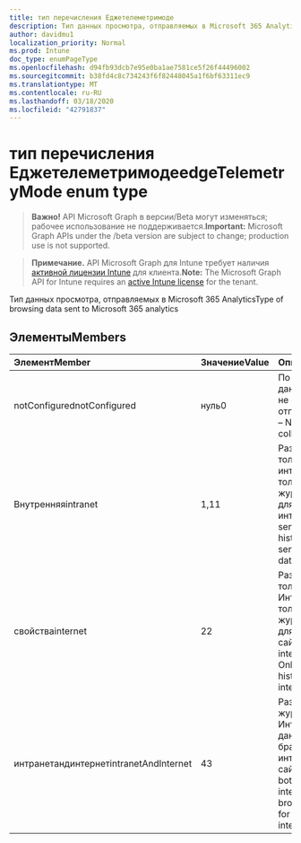 ```yaml
---
title: тип перечисления Еджетелеметримоде
description: Тип данных просмотра, отправляемых в Microsoft 365 Analytics
author: davidmu1
localization_priority: Normal
ms.prod: Intune
doc_type: enumPageType
ms.openlocfilehash: d94fb93dcb7e95e0ba1ae7581ce5f26f44496002
ms.sourcegitcommit: b38fd4c8c734243f6f82448045a1f6bf63311ec9
ms.translationtype: MT
ms.contentlocale: ru-RU
ms.lasthandoff: 03/18/2020
ms.locfileid: "42791837"
---
```

# <a name="edgetelemetrymode-enum-type"></a><span data-ttu-id="1eafc-103">тип перечисления Еджетелеметримоде</span><span class="sxs-lookup"><span data-stu-id="1eafc-103">edgeTelemetryMode enum type</span></span>

> <span data-ttu-id="1eafc-104">**Важно!** API Microsoft Graph в версии/Beta могут изменяться; рабочее использование не поддерживается.</span><span class="sxs-lookup"><span data-stu-id="1eafc-104">**Important:** Microsoft Graph APIs under the /beta version are subject to change; production use is not supported.</span></span>

> <span data-ttu-id="1eafc-105">**Примечание.** API Microsoft Graph для Intune требует наличия [активной лицензии Intune](https://go.microsoft.com/fwlink/?linkid=839381) для клиента.</span><span class="sxs-lookup"><span data-stu-id="1eafc-105">**Note:** The Microsoft Graph API for Intune requires an [active Intune license](https://go.microsoft.com/fwlink/?linkid=839381) for the tenant.</span></span>

<span data-ttu-id="1eafc-106">Тип данных просмотра, отправляемых в Microsoft 365 Analytics</span><span class="sxs-lookup"><span data-stu-id="1eafc-106">Type of browsing data sent to Microsoft 365 analytics</span></span>

## <a name="members"></a><span data-ttu-id="1eafc-107">Элементы</span><span class="sxs-lookup"><span data-stu-id="1eafc-107">Members</span></span>
|<span data-ttu-id="1eafc-108">Элемент</span><span class="sxs-lookup"><span data-stu-id="1eafc-108">Member</span></span>|<span data-ttu-id="1eafc-109">Значение</span><span class="sxs-lookup"><span data-stu-id="1eafc-109">Value</span></span>|<span data-ttu-id="1eafc-110">Описание</span><span class="sxs-lookup"><span data-stu-id="1eafc-110">Description</span></span>|
|:---|:---|:---|
|<span data-ttu-id="1eafc-111">notConfigured</span><span class="sxs-lookup"><span data-stu-id="1eafc-111">notConfigured</span></span>|<span data-ttu-id="1eafc-112">нуль</span><span class="sxs-lookup"><span data-stu-id="1eafc-112">0</span></span>|<span data-ttu-id="1eafc-113">По умолчанию — данные телеметрии не собраны и не отправляются</span><span class="sxs-lookup"><span data-stu-id="1eafc-113">Default – No telemetry data collected or sent</span></span>|
|<span data-ttu-id="1eafc-114">Внутренняя</span><span class="sxs-lookup"><span data-stu-id="1eafc-114">intranet</span></span>|<span data-ttu-id="1eafc-115">1,1</span><span class="sxs-lookup"><span data-stu-id="1eafc-115">1</span></span>|<span data-ttu-id="1eafc-116">Разрешить отправку только журнала интрасети: Отправка только данных журнала браузера для сайтов интрасети</span><span class="sxs-lookup"><span data-stu-id="1eafc-116">Allow sending intranet history only: Only send browsing history data for intranet sites</span></span>|
|<span data-ttu-id="1eafc-117">свойства</span><span class="sxs-lookup"><span data-stu-id="1eafc-117">internet</span></span>|<span data-ttu-id="1eafc-118">2</span><span class="sxs-lookup"><span data-stu-id="1eafc-118">2</span></span>|<span data-ttu-id="1eafc-119">Разрешить отправку только журнала Интернета: Отправка только данных журнала браузера для Интернет-сайтов</span><span class="sxs-lookup"><span data-stu-id="1eafc-119">Allow sending internet history only: Only send browsing history data for internet sites</span></span>|
|<span data-ttu-id="1eafc-120">интранетандинтернет</span><span class="sxs-lookup"><span data-stu-id="1eafc-120">intranetAndInternet</span></span>|<span data-ttu-id="1eafc-121">4</span><span class="sxs-lookup"><span data-stu-id="1eafc-121">3</span></span>|<span data-ttu-id="1eafc-122">Разрешить отправку журнала интрасети и Интернета: отправка данных журнала браузера для интрасети и веб-сайтов</span><span class="sxs-lookup"><span data-stu-id="1eafc-122">Allow sending both intranet and internet history: Send browsing history data for intranet and internet sites</span></span>|




